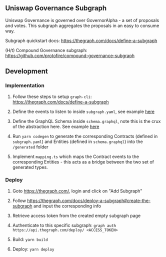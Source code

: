## Uniswap Governance Subgraph


Uniswap Governance is governed over GovernorAlpha - a set of proposals and votes. This subgraph aggregates the proposals in an easy to consume way.

Subgraph quickstart docs: https://thegraph.com/docs/define-a-subgraph

(H/t) Compound Governance subgraph: https://github.com/protofire/compound-governance-subgraph

## Development

### Implementation

1. Follow these steps to setup `graph-cli`: https://thegraph.com/docs/define-a-subgraph

2. Define the events to listen to inside `subgraph.yaml`, see example [here](https://thegraph.com/docs/define-a-subgraph#the-subgraph-manifest)

3. Define the GraphQL Schema inside `schema.graphql`, note this is the crux of the abstraction here. See example [here](https://thegraph.com/docs/define-a-subgraph#defining-entities)

4. Run `yarn codegen` to generate the corresponding Contracts (defined in `subgraph.yaml`) and Entities (defined in `schema.graphql`) into the `/generated` folder

5. Implement `mapping.ts` which maps the Contract events to the corresponding Entities - this acts as a bridge between the two set of generated types.

### Deploy

1. Goto https://thegraph.com/, login and click on "Add Subgraph"

2. Follow https://thegraph.com/docs/deploy-a-subgraph#create-the-subgraph and input the corresponding info

3. Retrieve access token from the created empty subgraph page

4. Authenticate to this specific subgraph: `graph auth https://api.thegraph.com/deploy/ <ACCESS_TOKEN>`

5. Build: `yarn build`

6. Deploy: `yarn deploy`
